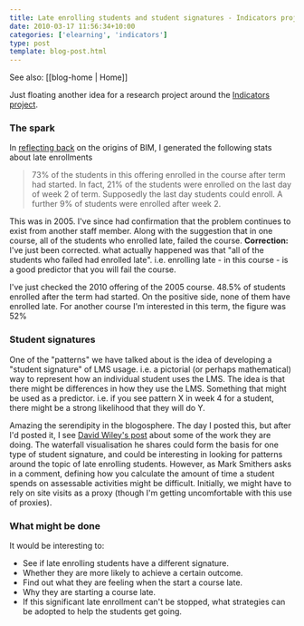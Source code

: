 ```yaml
---
title: Late enrolling students and student signatures - Indicators project?
date: 2010-03-17 11:56:34+10:00
categories: ['elearning', 'indicators']
type: post
template: blog-post.html
---
```


See also: [[blog-home | Home]]

Just floating another idea for a research project around the [Indicators project](http://indicatorsproject.wordpress.com/).

### The spark

In [reflecting back](/blog2/2010/03/17/the-story-of-bim-development-of-bam/) on the origins of BIM, I generated the following stats about late enrollments

> 73% of the students in this offering enrolled in the course after term had started. In fact, 21% of the students were enrolled on the last day of week 2 of term. Supposedly the last day students could enroll. A further 9% of students were enrolled after week 2.

This was in 2005. I've since had confirmation that the problem continues to exist from another staff member. Along with the suggestion that in one course, all of the students who enrolled late, failed the course. **Correction:** I've just been corrected. what actually happened was that "all of the students who failed had enrolled late". i.e. enrolling late - in this course - is a good predictor that you will fail the course.

I've just checked the 2010 offering of the 2005 course. 48.5% of students enrolled after the term had started. On the positive side, none of them have enrolled late. For another course I'm interested in this term, the figure was 52%

### Student signatures

One of the "patterns" we have talked about is the idea of developing a "student signature" of LMS usage. i.e. a pictorial (or perhaps mathematical) way to represent how an individual student uses the LMS. The idea is that there might be differences in how they use the LMS. Something that might be used as a predictor. i.e. if you see pattern X in week 4 for a student, there might be a strong likelihood that they will do Y.

Amazing the serendipity in the blogosphere. The day I posted this, but after I'd posted it, I see [David Wiley's post](http://opencontent.org/blog/archives/1286) about some of the work they are doing. The waterfall visualisation he shares could form the basis for one type of student signature, and could be interesting in looking for patterns around the topic of late enrolling students. However, as Mark Smithers asks in a comment, defining how you calculate the amount of time a student spends on assessable activities might be difficult. Initially, we might have to rely on site visits as a proxy (though I'm getting uncomfortable with this use of proxies).

### What might be done

It would be interesting to:

- See if late enrolling students have a different signature.
- Whether they are more likely to achieve a certain outcome.
- Find out what they are feeling when the start a course late.
- Why they are starting a course late.
- If this significant late enrollment can't be stopped, what strategies can be adopted to help the students get going.